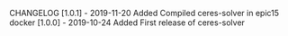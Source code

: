 CHANGELOG
[1.0.1] - 2019-11-20
Added
Compiled ceres-solver in epic15 docker
[1.0.0] - 2019-10-24
Added
First release of ceres-solver
